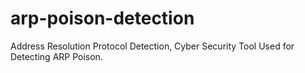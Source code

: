 # arp-poison-detection
Address Resolution Protocol Detection, Cyber Security Tool Used for Detecting ARP Poison. 
